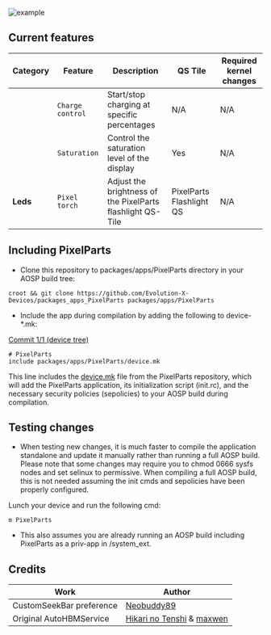 ![example](https://raw.githubusercontent.com/Evolution-XYZ-Devices/packages_apps_PixelParts/udc/readme_resources/PixelParts.png)

## Current features

| Category | Feature | Description | QS Tile | Required kernel changes |
| --- | --- | --- | --- | --- |
| | `Charge control` | Start/stop charging at specific percentages | N/A | N/A | 
|  | `Saturation` | Control the saturation level of the display | Yes | N/A |
| **Leds** | `Pixel torch` | Adjust the brightness of the PixelParts flashlight QS-Tile | PixelParts Flashlight QS | N/A |

## Including PixelParts

- Clone this repository to packages/apps/PixelParts directory in your AOSP build tree:

```
croot && git clone https://github.com/Evolution-X-Devices/packages_apps_PixelParts packages/apps/PixelParts
```

- Include the app during compilation by adding the following to device-*.mk:

[Commit 1/1 (device tree)](https://github.com/Evolution-X-Devices/device_google_bluejay/commit/6822dabe27de84fb7d52e85cb34d9a71c14d1112)

```
# PixelParts
include packages/apps/PixelParts/device.mk
```

This line includes the [device.mk](https://github.com/Evolution-XYZ-Devices/packages_apps_PixelParts/blob/udc/device.mk) file from the PixelParts repository, which will add the PixelParts application, its initialization script (init.rc), and the necessary security policies (sepolicies) to your AOSP build during compilation.

## Testing changes

- When testing new changes, it is much faster to compile the application standalone and update it manually rather than running a full AOSP build. Please note that some changes may require you to chmod 0666 sysfs nodes and set selinux to permissive. When compiling a full AOSP build, this is not needed assuming the init cmds and sepolicies have been properly configured.

Lunch your device and run the following cmd:

```
m PixelParts
```
- This also assumes you are already running an AOSP build including PixelParts as a priv-app in /system_ext.

## Credits

| Work                                                        | Author                                                                      |
| ----------------------------------------------------------- | --------------------------------------------------------------------------- |
| CustomSeekBar preference                                    | [Neobuddy89](https://forum.xda-developers.com/m/neobuddy89.3795148/)        |
| Original AutoHBMService                                     | [Hikari no Tenshi](https://forum.xda-developers.com/m/hikari-no-tenshi.4337348/) & [maxwen](https://forum.xda-developers.com/m/maxwen.4683552/) |
